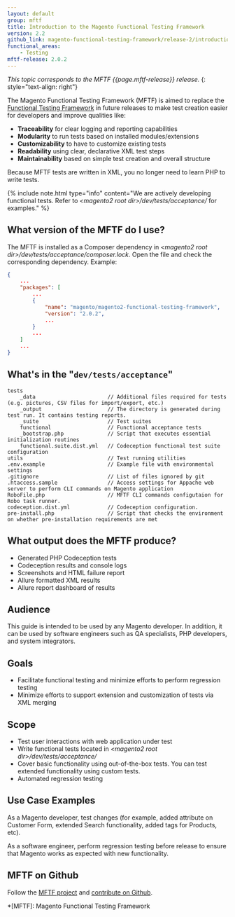 ```yaml
---
layout: default
group: mftf
title: Introduction to the Magento Functional Testing Framework
version: 2.2
github_link: magento-functional-testing-framework/release-2/introduction.md
functional_areas:
    - Testing
mftf-release: 2.0.2
---
```


_This topic corresponds to the MFTF {{page.mftf-release}} release._
{: style="text-align: right"}

The Magento Functional Testing Framework (MFTF) is aimed to replace the [Functional Testing Framework] in future releases to make test creation easier for developers and improve qualities like:

* **Traceability** for clear logging and reporting capabilities
* **Modularity** to run tests based on installed modules/extensions
* **Customizability** to have to customize existing tests
* **Readability** using clear, declarative XML test steps
* **Maintainability** based on simple test creation and overall structure

Because MFTF tests are written in XML, you no longer need to learn PHP to write tests.

{%
include note.html
type="info"
content="We are actively developing functional tests.
Refer to _\<magento2 root dir\>/dev/tests/acceptance/_ for examples."
%}

## What version of the MFTF do I use?

The MFTF is installed as a Composer dependency in _\<magento2 root dir\>/dev/tests/acceptance/composer.lock_.
Open the file and check the corresponding dependency. Example:

```json
{
    ...
    "packages": [
        ...
        {
            "name": "magento/magento2-functional-testing-framework",
            "version": "2.0.2",
            ...
        }
        ...
    ]
    ...
}
```

## What's in the "`dev/tests/acceptance`"

```
tests
    _data                       // Additional files required for tests (e.g. pictures, CSV files for import/export, etc.)
    _output                     // The directory is generated during test run. It contains testing reports.
    _suite                      // Test suites
    functional                  // Functional acceptance tests
    _bootstrap.php              // Script that executes essential initialization routines
    functional.suite.dist.yml   // Codeception functional test suite configuration
utils                           // Test running utilities
.env.example                    // Example file with environmental settings
.gitignore                      // List of files ignored by git
.htaccess.sample                // Access settings for Appache web server to perform CLI commands on Magento application
RoboFile.php                    // MFTF CLI commands configutaion for Robo task runner.
codeception.dist.yml            // Codeception configuration.
pre-install.php                 // Script that checks the environment on whether pre-installation requirements are met
```

## What output does the MFTF produce?

- Generated PHP Codeception tests
- Codeception results and console logs
- Screenshots and HTML failure report
- Allure formatted XML results
- Allure report dashboard of results

## Audience

This guide is intended to be used by any Magento developer.
In addition, it can be used by software engineers such as QA specialists, PHP developers, and system integrators.

## Goals

-   Facilitate functional testing and minimize efforts to perform regression testing
-   Minimize efforts to support extension and customization of tests via XML merging

## Scope

-   Test user interactions with web application under test
-   Write functional tests located in _\<magento2 root dir\>/dev/tests/acceptance/_
-   Cover basic functionality using out-of-the-box tests.
You can test extended functionality using custom tests.
-   Automated regression testing

## Use Case Examples

As a Magento developer, test changes (for example, added attribute on Customer Form, extended Search functionality, added tags for Products, etc).

As a software engineer, perform regression testing before release to ensure that Magento works as expected with new functionality.

## MFTF on Github

Follow the [MFTF project] and [contribute on Github].

<!-- LINK DEFINITIONS -->

[contribute on Github]: ../contribution-guidelines.html
[Functional Testing Framework]: {{page.baseurl}}mtf/mtf_introduction.html

[`magento` repositories]: https://github.com/magento
[MFTF project]: https://github.com/magento/magento2-functional-testing-framework

<!-- Abbreviations -->

*[MFTF]: Magento Functional Testing Framework
